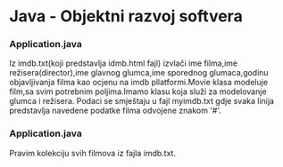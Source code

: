 # Java - Objektni razvoj softvera
### Application.java

Iz imdb.txt(koji predstavlja idmb.html fajl) izvlači ime filma,ime režisera(director),ime glavnog glumca,ime sporednog glumaca,godinu objavljivanja filma kao  ocjenu na imdb pllatformi.Movie klasa modeluje film,sa svim potrebnim poljima.Imamo klasu koja služi za modelovanje glumca i režisera.
Podaci se smještaju u fajl myimdb.txt gdje svaka linija predstavlja navedene podatke filma odvojene znakom '#'. 

### Application.java

Pravim kolekciju svih filmova iz fajla imdb.txt.
